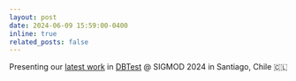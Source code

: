 ```yaml
---
layout: post
date: 2024-06-09 15:59:00-0400
inline: true
related_posts: false
---
```


Presenting our [latest work](https://disc.bu.edu/papers/dbtest24-bliss) in [DBTest](https://dbtest-workshop.github.io/) @ SIGMOD 2024 in Santiago, Chile 🇨🇱
